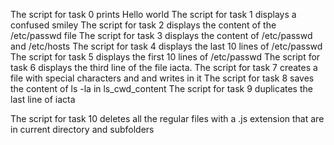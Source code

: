 The script for task 0 prints Hello world
The script for task 1 displays a confused smiley
The script for task 2 displays the content of the /etc/passwd file
The script for task 3 displays the content of /etc/passwd and /etc/hosts
The script for task 4 displays the last 10 lines of /etc/passwd
The script for task 5 displays the first 10 lines of /etc/passwd
The script for task 6 displays the third line of the file iacta.
The script for task 7 creates a file with special characters and and writes in it
The script for task 8 saves the content of ls -la in ls_cwd_content
The script for task 9 duplicates the last line of iacta


The script for task 10 deletes all the regular files with a .js extension that are in current directory and subfolders
